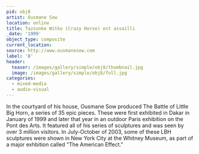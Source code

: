 ```yaml
---
pid: obj8
artist: Ousmane Sow
location: online
title: Tazsunke Witko (Crazy Horse) est assailli
_date: '1999'
object_type: composite
current_location:
source: http://www.ousmanesow.com
label: '8'
header:
  teaser: /images/gallery/simple/obj8/thumbnail.jpg
  image: /images/gallery/simple/obj8/full.jpg
categories:
  - mixed-media
  - audio-visual
---
```

 In the courtyard of his house, Ousmane Sow produced The Battle of Little Big Horn, a series of 35 epic pieces. These were first exhibited in Dakar in January of 1999 and later that year in an outdoor Paris exhibition on the Pont des Arts. It featured all of his series of sculptures and was seen by over 3 million visitors. In July-October of 2003, some of these LBH sculptures were shown in New York City at the Whitney Museum, as part of a major exhbition called "The American Effect."
